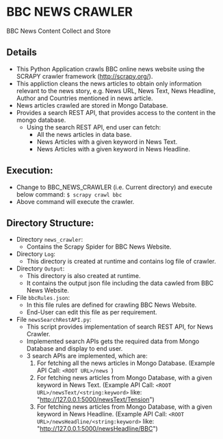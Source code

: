 # BBC NEWS CRAWLER
BBC News Content Collect and Store

## Details
  * This Python Application crawls BBC online news website using the SCRAPY crawler framework (http://scrapy.org/).
  * This appliction cleans the news articles to obtain only information relevant to the news story,
    e.g. News URL, News Text, News Headline, Author and Countries mentioned in news article.
  * News articles crawled are stored in Mongo Database.
  * Provides a search REST API, that provides access to the content in the mongo database. 
    * Using the search REST API, end user can fetch:
      * All the news articles in data base.
      * News Articles with a given keyword in News Text.
      * News Articles with a given keyword in News Headline.
      
## Execution:
   * Change to BBC_NEWS_CRAWLER (i.e. Current directory) and execute below command:
      ```$ scrapy crawl bbc```
   * Above command will execute the crawler.
   
## Directory Structure:
  * Directory ``news_crawler``: 
    * Contains the Scrapy Spider for BBC News Website.
  * Directory ``Log``: 
    * This directory is created at runtime and contains log file of crawler.
  * Directory ``Output``: 
    * This directory is also created at runtime.
    * It contains the output json file including the data cawled from BBC News Website.
  * File ```bbcRules.json```:
    * In this file rules are defined for crawling BBC News Website.
    * End-User can edit this file as per requirement.
  * File ```newsSearchRestAPI.py```:
    * This script provides implementation of search REST API, for News Crawler.
    * Implemented search APIs gets the required data from Mongo Database and display to end user.
    * 3 search APIs are implemented, which are:
      1. For fetching all the news articles in Mongo Database. 
         (Example API Call: ```<ROOT URL>/news ```)
      2. For fetching news articles from Mongo Database, with a given keyword in News Text. 
         (Example API Call: ```<ROOT URL>/newsText/<string:keyword>``` like: "http://127.0.0.1:5000/newsText/Tension") 
      3. For fetching news articles from Mongo Database, with a given keyword in News Headline. 
         (Example API Call: ```<ROOT URL>/newsHeadline/<string:keyword>``` like: "http://127.0.0.1:5000/newsHeadline/BBC") 
